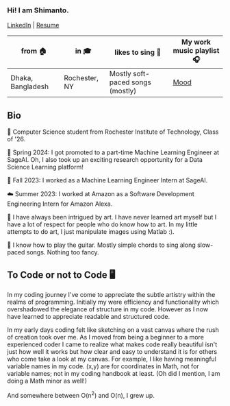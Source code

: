 ### Hi! I am Shimanto.
[LinkedIn](https://www.linkedin.com/in/shimantobhowmik/) | [Resume](https://github.com/ShimantoBhowmik/resume/blob/main/Shimanto_Bhowmik_Resume.pdf)


| from 🏠                                  | in 🎓            | likes to sing 🎤              | My work music playlist 🎧               |
| --------------------------------------- | ---------------- | ---------------------------- | --------------------------------------- |
| Dhaka, Bangladesh                       | Rochester, NY    | Mostly soft-paced songs (mostly) | [Mood](https://open.spotify.com/playlist/0Iqy4oipAp4IRrZ2YD8h6H?si=592b61f9f1964e5c) |
                                  


## Bio
🐾 Computer Science student from Rochester Institute of Technology, Class of '26.

🌱 Spring 2024: I got promoted to a part-time Machine Learning Engineer at SageAI. Oh, I also took up an exciting research opportunity for a Data Science Learning platform!

🍝 Fall 2023: I worked as a Machine Learning Engineer Intern at SageAI.

☁️ Summer 2023: I worked at Amazon as a Software Development Engineering Intern for Amazon Alexa.

🎨 I have always been intrigued by art. I have never learned art myself but I have a lot of respect for people who do know how to art. In my little attempts to do art, I just manipulate images using Matlab :).

🎸 I know how to play the guitar. Mostly simple chords to sing along slow-paced songs. Nothing too fancy.


## To Code or not to Code 🖥️
In my coding journey I've come to appreciate the subtle artistry within the realms of programming. Initially my were efficiency and functionality which overshadowed the elegance of structure in my code. However as I now have learned to appreciate readable and structured code.

In my early days coding felt like sketching on a vast canvas where the rush of creation took over me. As I moved from being a beginner to a more experienced coder I came to realize what makes code really beautiful isn't just how well it works but how clear and easy to understand it is for others who come take a look at my canvas. For example, I like having meaningful variable names in my code. (x,y) are for coordinates in Math, not for variable names; not in my coding handbook at least. (Oh did I mention, I am doing a Math minor as well!)

And somewhere between O(n<sup>2</sup>) and O(n), I grew up.

